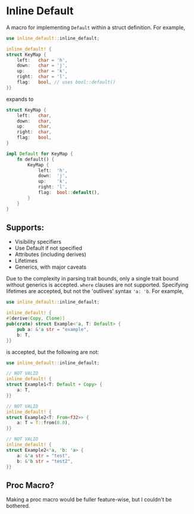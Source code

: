 # Inline Default

A macro for implementing `Default` within a struct definition.
For example,
```rust
use inline_default::inline_default;

inline_default! {
struct KeyMap {
    left:   char = 'h',
    down:   char = 'j',
    up:     char = 'k',
    right:  char = 'l',
    flag:   bool, // uses bool::default() 
}}
```
expands to

```rust
struct KeyMap {
    left:   char,
    down:   char,
    up:     char,
    right:  char,
    flag:   bool,
}

impl Default for KeyMap {
    fn default() {
        KeyMap {
            left:  'h',
            down:  'j',
            up:    'k',
            right: 'l',
            flag:  bool::default(),
        }
    }
}
```

## Supports:
- Visibility specifiers
- Use Default if not specified 
- Attributes (including derives)
- Lifetimes
- Generics, with major caveats

Due to the complexity in parsing trait bounds, 
only a single trait bound without generics is accepted.
`where` clauses are not supported.
Specifying lifetimes are accepted, but not the 'outlives' syntax `'a: 'b`.
For example,
```rust
use inline_default::inline_default;

inline_default! {
#[derive(Copy, Clone)]
pub(crate) struct Example<'a, T: Default> {
    pub a: &'a str = "example",
    b: T,
}}

```
is accepted, but the following are not:
```rust
use inline_default::inline_default;

// NOT VALID
inline_default! {
struct Example1<T: Default + Copy> {
    a: T,
}}

// NOT VALID
inline_default! {
struct Example2<T: From<f32>> {
    a: T = T::from(0.0),
}}

// NOT VALID
inline_default! {
struct Example2<'a, 'b: 'a> {
    a: &'a str = "test",
    b: &'b str = "test2",
}}
```

## Proc Macro?
Making a proc macro would be fuller feature-wise, but I couldn't be bothered.
